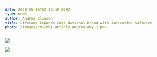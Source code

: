 ```yaml
---
date: 2020-05-16T02:29:19.009Z
type: news
author: Andrea Clauson
title: LifeLoop Expands Into National Brand with Innovative Software
photo: /images/cms/mbj-article-andrea-amy-1.png
---
```

![](/images/cms/mbj-article-andrea-amy-1.png)

![](/images/cms/mbj-article-andrea-amy-2.png)
